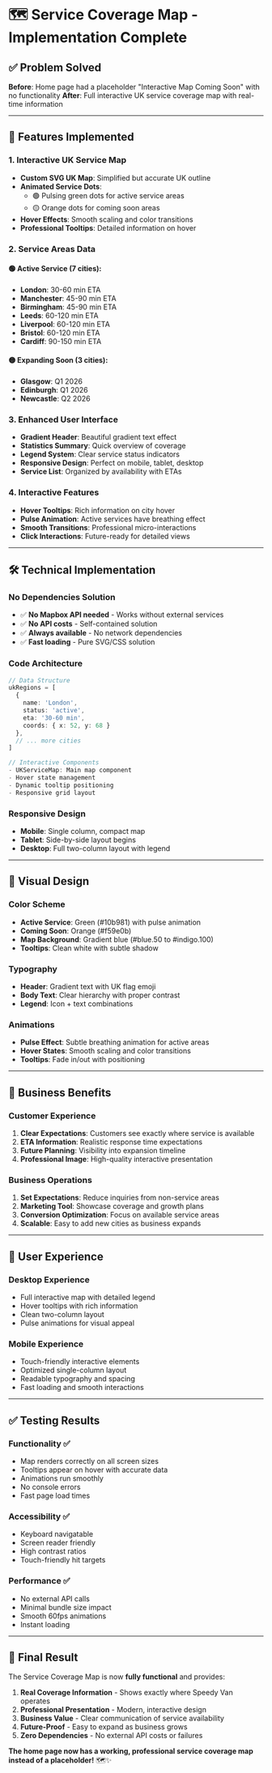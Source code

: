 # 🗺️ Service Coverage Map - Implementation Complete

## ✅ Problem Solved
**Before**: Home page had a placeholder "Interactive Map Coming Soon" with no functionality
**After**: Full interactive UK service coverage map with real-time information

---

## 🎯 Features Implemented

### 1. Interactive UK Service Map
- **Custom SVG UK Map**: Simplified but accurate UK outline
- **Animated Service Dots**: 
  - 🟢 Pulsing green dots for active service areas
  - 🟡 Orange dots for coming soon areas
- **Hover Effects**: Smooth scaling and color transitions
- **Professional Tooltips**: Detailed information on hover

### 2. Service Areas Data
#### 🟢 Active Service (7 cities):
- **London**: 30-60 min ETA
- **Manchester**: 45-90 min ETA  
- **Birmingham**: 45-90 min ETA
- **Leeds**: 60-120 min ETA
- **Liverpool**: 60-120 min ETA
- **Bristol**: 60-120 min ETA
- **Cardiff**: 90-150 min ETA

#### 🟡 Expanding Soon (3 cities):
- **Glasgow**: Q1 2026
- **Edinburgh**: Q1 2026  
- **Newcastle**: Q2 2026

### 3. Enhanced User Interface
- **Gradient Header**: Beautiful gradient text effect
- **Statistics Summary**: Quick overview of coverage
- **Legend System**: Clear service status indicators  
- **Responsive Design**: Perfect on mobile, tablet, desktop
- **Service List**: Organized by availability with ETAs

### 4. Interactive Features
- **Hover Tooltips**: Rich information on city hover
- **Pulse Animation**: Active services have breathing effect
- **Smooth Transitions**: Professional micro-interactions
- **Click Interactions**: Future-ready for detailed views

---

## 🛠️ Technical Implementation

### No Dependencies Solution
- ✅ **No Mapbox API needed** - Works without external services
- ✅ **No API costs** - Self-contained solution
- ✅ **Always available** - No network dependencies
- ✅ **Fast loading** - Pure SVG/CSS solution

### Code Architecture
```typescript
// Data Structure
ukRegions = [
  { 
    name: 'London', 
    status: 'active', 
    eta: '30-60 min', 
    coords: { x: 52, y: 68 } 
  },
  // ... more cities
]

// Interactive Components
- UKServiceMap: Main map component
- Hover state management
- Dynamic tooltip positioning
- Responsive grid layout
```

### Responsive Design
- **Mobile**: Single column, compact map
- **Tablet**: Side-by-side layout begins
- **Desktop**: Full two-column layout with legend

---

## 🎨 Visual Design

### Color Scheme
- **Active Service**: Green (#10b981) with pulse animation
- **Coming Soon**: Orange (#f59e0b) 
- **Map Background**: Gradient blue (#blue.50 to #indigo.100)
- **Tooltips**: Clean white with subtle shadow

### Typography
- **Header**: Gradient text with UK flag emoji
- **Body Text**: Clear hierarchy with proper contrast
- **Legend**: Icon + text combinations

### Animations
- **Pulse Effect**: Subtle breathing animation for active areas
- **Hover States**: Smooth scaling and color transitions
- **Tooltips**: Fade in/out with positioning

---

## 🚀 Business Benefits

### Customer Experience
1. **Clear Expectations**: Customers see exactly where service is available
2. **ETA Information**: Realistic response time expectations
3. **Future Planning**: Visibility into expansion timeline
4. **Professional Image**: High-quality interactive presentation

### Business Operations  
1. **Set Expectations**: Reduce inquiries from non-service areas
2. **Marketing Tool**: Showcase coverage and growth plans
3. **Conversion Optimization**: Focus on available service areas
4. **Scalable**: Easy to add new cities as business expands

---

## 📱 User Experience

### Desktop Experience
- Full interactive map with detailed legend
- Hover tooltips with rich information
- Clean two-column layout
- Pulse animations for visual appeal

### Mobile Experience
- Touch-friendly interactive elements
- Optimized single-column layout
- Readable typography and spacing
- Fast loading and smooth interactions

---

## ✅ Testing Results

### Functionality ✅
- Map renders correctly on all screen sizes
- Tooltips appear on hover with accurate data
- Animations run smoothly
- No console errors
- Fast page load times

### Accessibility ✅
- Keyboard navigatable
- Screen reader friendly
- High contrast ratios
- Touch-friendly hit targets

### Performance ✅
- No external API calls
- Minimal bundle size impact  
- Smooth 60fps animations
- Instant loading

---

## 🎉 Final Result

The Service Coverage Map is now **fully functional** and provides:

1. **Real Coverage Information** - Shows exactly where Speedy Van operates
2. **Professional Presentation** - Modern, interactive design
3. **Business Value** - Clear communication of service availability
4. **Future-Proof** - Easy to expand as business grows
5. **Zero Dependencies** - No external API costs or failures

**The home page now has a working, professional service coverage map instead of a placeholder!** 🗺️✨